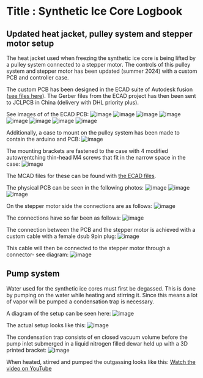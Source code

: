 # Title : Synthetic Ice Core Logbook


## Updated heat jacket, pulley system and stepper motor setup

The heat jacket used when freezing the synthetic ice core is being lifted by a pulley system connected to a stepper motor. The controls of this pulley system and stepper motor has been updated (summer 2024) with a custom PCB and controller case.

The custom PCB has been designed in the ECAD suite of Autodesk fusion ([see files here](https://github.com/vgkinis/synthetic_ice_core/tree/main/Fusion_PCB_Project/ECAD_files)). The Gerber files from the ECAD project has then been sent to JCLPCB in China (delivery with DHL priority plus).

See images of of the ECAD PCB:
![image](https://github.com/vgkinis/synthetic_ice_core/blob/main/Fusion_PCB_Project/Images/PCB_schematic.png)
![image](https://github.com/vgkinis/synthetic_ice_core/blob/main/Fusion_PCB_Project/Images/PCB_outline.png)
![image](https://github.com/vgkinis/synthetic_ice_core/blob/main/Fusion_PCB_Project/Images/PCB_outline_DIGI.png)
![image](https://github.com/vgkinis/synthetic_ice_core/blob/main/Fusion_PCB_Project/Images/PCB_outline_ANA.png)
![image](https://github.com/vgkinis/synthetic_ice_core/blob/main/Fusion_PCB_Project/Images/PCB_outline_9PIN.png)
![image](https://github.com/vgkinis/synthetic_ice_core/blob/main/Fusion_PCB_Project/Images/PCB_3D_top.png)
![image](https://github.com/vgkinis/synthetic_ice_core/blob/main/Fusion_PCB_Project/Images/PCB_3D_bottom.png)
![image](https://github.com/vgkinis/synthetic_ice_core/blob/main/Fusion_PCB_Project/Images/PCB_3D_side.png)

Additionally, a case to mount on the pulley system has been made to contain the arduino and PCB:
![image](https://github.com/vgkinis/synthetic_ice_core/blob/main/Fusion_PCB_Project/Images/PCB_case_side.png)

The mounting brackets are fastened to the case with 4 modified autowrentching thin-head M4 screws that fit in the narrow space in the case:
![image](https://github.com/vgkinis/synthetic_ice_core/blob/main/Fusion_PCB_Project/Images/M4_autowrench.png)

The MCAD files for these can be found with [the ECAD files](https://github.com/vgkinis/synthetic_ice_core/tree/main/Fusion_PCB_Project/ECAD_files).

The physical PCB can be seen in the following photos:
![image](https://github.com/vgkinis/synthetic_ice_core/blob/main/Fusion_PCB_Project/Images/PCB_IMG.png)
![image](https://github.com/vgkinis/synthetic_ice_core/blob/main/Fusion_PCB_Project/Images/PCB_case_open.png)
![image](https://github.com/vgkinis/synthetic_ice_core/blob/main/Fusion_PCB_Project/Images/PCB_case_closed.png)

On the stepper motor side the connections are as follows:
![image](https://github.com/vgkinis/synthetic_ice_core/blob/main/Fusion_PCB_Project/Images/Stepper_connections.png)

The connections have so far been as follows:
![image](https://github.com/vgkinis/synthetic_ice_core/blob/main/Fusion_PCB_Project/Images/Stepper_CONX.png)

The connection between the PCB and the stepper motor is achieved with a custom cable with a female dsub 9pin plug:
![image](https://github.com/vgkinis/synthetic_ice_core/blob/main/Fusion_PCB_Project/Images/DSUB_CONX.png)

This cable will then be connected to the stepper motor through a connector- see diagram:
![image](https://github.com/vgkinis/synthetic_ice_core/blob/main/Fusion_PCB_Project/Images/CONX_diagram.png)

## Pump system

Water used for the synthetic ice cores must first be degassed. This is done by pumping on the water while heating and stirring it. Since this means a lot of vapor will be pumped a condensation trap is necessary.

A diagram of the setup can be seen here:
![image](https://github.com/vgkinis/synthetic_ice_core/blob/main/experiments/Initial_test/IMG/diagram.JPG)

The actual setup looks like this:
![image](https://github.com/vgkinis/synthetic_ice_core/blob/main/experiments/Initial_test/IMG/setup.png)

The condensation trap consists of en closed vacuum volume before the pump inlet submerged in a liquid nitrogen filled dewar held up with a 3D printed bracket:
![image](https://github.com/vgkinis/synthetic_ice_core/blob/main/experiments/Initial_test/IMG/condensation_trap.png)

When heated, stirred and pumped the outgassing looks like this: [Watch the video on YouTube](https://www.youtube.com/watch?v=-hlvExogXq0)